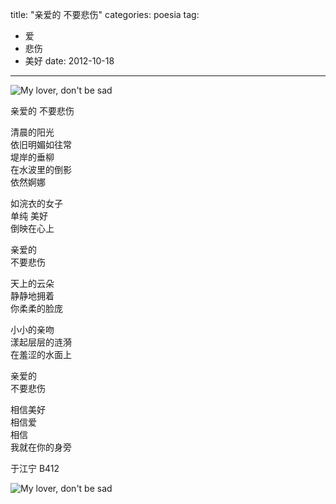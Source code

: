 title: "亲爱的 不要悲伤"
categories: poesia
tag:
  - 爱
  - 悲伤
  - 美好
date: 2012-10-18
---
![My lover, don't be sad](https://o654lj7pu.qnssl.com/20121018.jpg)
<p class="poemfont">亲爱的  
不要悲伤  

清晨的阳光  
依旧明媚如往常  
堤岸的垂柳  
在水波里的倒影  
依然婀娜  
<!---more--->
如浣衣的女子  
单纯 美好  
倒映在心上  

亲爱的  
不要悲伤  

天上的云朵  
静静地拥着  
你柔柔的脸庞  

小小的亲吻  
漾起层层的涟漪  
在羞涩的水面上  

亲爱的  
不要悲伤  

相信美好  
相信爱  
相信  
我就在你的身旁

于江宁 B412
</p>


![My lover, don't be sad](https://o654lj7pu.qnssl.com/20121018-2.jpg-contentimage)
